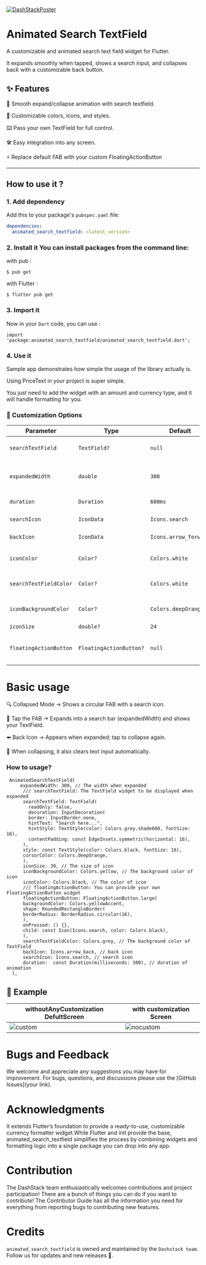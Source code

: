 
[![DashStackPoster](https://github.com/user-attachments/assets/7e26ff78-7af4-4635-9095-db86202671d4)](https://dashstack.notion.site/Ravi-Vithani-e65c362e335d45ef993225687e4aacb8?pvs=143)

# Animated Search TextField 

A customizable and animated search text field widget for Flutter.

It expands smoothly when tapped, shows a search input, and collapses back with a customizable back button.

## ✨ Features
🔄 Smooth expand/collapse animation with search textfield.

🎨 Customizable colors, icons, and styles.

⌨️ Pass your own TextField for full control.

🛠️ Easy integration into any screen.

⚡  Replace default FAB with your custom FloatingActionButton

---
## How to use it ?

### 1. Add dependency
Add this to your package's `pubspec.yaml` file:

```yaml
dependencies:
  animated_search_textfield: <latest_version>
```  

### 2. Install it You can install packages from the command line: 

with pub :
```
$ pub get
```
with Flutter : 
```
$ flutter pub get
```
### 3. Import it

Now in your `Dart` code, you can use :

```
import 'package:animated_search_textfield/animated_search_textfield.dart';

```

### 4. Use it

Sample app demonstrates how simple the usage of the library actually is.

Using PriceText in your project is super simple.

You just need to add the widget with an amount and currency type, and it will handle formatting for you.

### 🎨 Customization Options

| Parameter              | Type                    | Default               | Description                              |
| ---------------------- | ----------------------- | --------------------- | ---------------------------------------- |
| `searchTextField`      | `TextField?`            | `null`                | Custom `TextField` widget.               |
| `expandedWidth`        | `double`                | `300`                 | Width of the search bar when expanded.   |
| `duration`             | `Duration`              | `600ms`               | Animation duration.                      |
| `searchIcon`           | `IconData`              | `Icons.search`        | Icon when collapsed.                     |
| `backIcon`             | `IconData`              | `Icons.arrow_forward` | Icon when expanded.                      |
| `iconColor`            | `Color?`                | `Colors.white`        | Color of the search/back icon.           |
| `searchTextFieldColor` | `Color?`                | `Colors.white`        | Background color of the text field.      |
| `iconBackgroundColor`  | `Color?`                | `Colors.deepOrange`   | Background color of the default FAB.     |
| `iconSize`             | `double?`               | `24`                  | Icon size.                               |
| `floatingActionButton` | `FloatingActionButton?` | `null`                | Provide a custom FAB instead of default. |

# Basic usage

🔍 Collapsed Mode → Shows a circular FAB with a search icon.

📏 Tap the FAB → Expands into a search bar (expandedWidth) and shows your TextField.

⬅️ Back Icon → Appears when expanded; tap to collapse again.

🧹 When collapsing, it also clears text input automatically.

### How to usage?

```
 AnimatedSearchTextField(
     expandedWidth: 300, // The width when expanded
      /// searchTextField: The TextField widget to be displayed when expanded
      searchTextField: TextField(
        readOnly: false,
        decoration: InputDecoration(
        border: InputBorder.none,
        hintText: "Search here...",
        hintStyle: TextStyle(color: Colors.grey.shade600, fontSize: 16),
        contentPadding: const EdgeInsets.symmetric(horizontal: 16),
      ),
      style: const TextStyle(color: Colors.black, fontSize: 16),
      cursorColor: Colors.deepOrange,
      ),
      iconSize: 30, // The size of icon
      iconBackgroundColor: Colors.yellow, // The background color of icon
      iconColor: Colors.black, // The color of icon
      /// floatingActionButton: You can provide your own FloatingActionButton widget
      floatingActionButton: FloatingActionButton.large(
      backgroundColor: Colors.yellowAccent,
      shape: RoundedRectangleBorder(
      borderRadius: BorderRadius.circular(16),
      ),
      onPressed: () {},
      child: const Icon(Icons.search, color: Colors.black),
      ),
      searchTextFieldColor: Colors.grey, // The background color of TextField
      backIcon: Icons.arrow_back, // back icon
      searchIcon: Icons.search, // search icon
      duration:  const Duration(milliseconds: 300), // duration of animation
  ),
```

## 📸 Example
| withoutAnyCustomization DefultScreen| with customization Screen |
|-------------------|-----------------------------|
| ![custom](https://github.com/user-attachments/assets/af31d110-b5c8-4fc3-b6e5-cfcffac86503) | ![nocustom](https://github.com/user-attachments/assets/dd4ab357-98d5-49c8-a468-d4fc2d208a44)  |


# Bugs and Feedback 
We welcome and appreciate any suggestions you may have for improvement.
For bugs, questions, and discussions please use the [GitHub Issues](your link).

# Acknowledgments 
It extends Flutter’s foundation to provide a ready-to-use, customizable currency formatter widget.While Flutter and intl provide the base, animated_search_textfield simplifies the process by combining widgets and formatting logic into a single package you can drop into any app.
 
# Contribution 
The DashStack team enthusiastically welcomes contributions and project participation!
There are a bunch of things you can do if you want to contribute!
The Contributor Guide has all the information you need for everything from reporting bugs to contributing new features.
  
# Credits 
`animated_search_textfield` is owned and maintained by the `Dashstack team`.
Follow us for updates and new releases 🚀.

